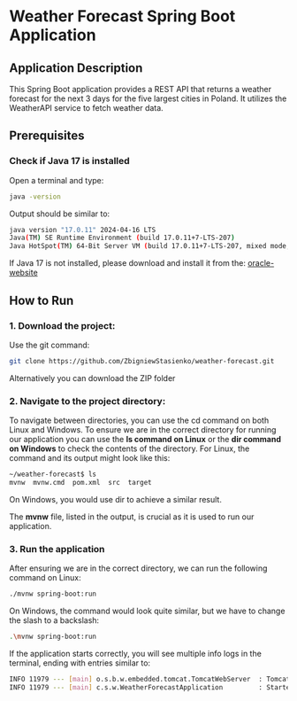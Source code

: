 # Weather Forecast Spring Boot Application

## Application Description

This Spring Boot application provides a REST API that returns a weather forecast for the next 3 days for the five largest cities in Poland. It utilizes the WeatherAPI service to fetch weather data.

## Prerequisites

### Check if Java 17 is installed

Open a terminal and type:
```bash
java -version
```

Output should be similar to:
```bash
java version "17.0.11" 2024-04-16 LTS
Java(TM) SE Runtime Environment (build 17.0.11+7-LTS-207)
Java HotSpot(TM) 64-Bit Server VM (build 17.0.11+7-LTS-207, mixed mode, sharing)
```

If Java 17 is not installed, please download and install it from the: 
[oracle-website](https://www.oracle.com/pl/java/technologies/downloads/#java17)

## How to Run

### 1. Download the project:
Use the git command:
```bash
git clone https://github.com/ZbigniewStasienko/weather-forecast.git
```
Alternatively you can download the ZIP folder

### 2. Navigate to the project directory:

To navigate between directories, you can use the cd command on both Linux and Windows. To ensure we are in the correct directory for running our application
you can use the **ls command on Linux** or the **dir command on Windows** to check the contents of the directory.
For Linux, the command and its output might look like this:

```bash
~/weather-forecast$ ls
mvnw  mvnw.cmd  pom.xml  src  target
```
On Windows, you would use dir to achieve a similar result. 

The **mvnw** file, listed in the output, is crucial as it is used to run our application.

### 3. Run the application

After ensuring we are in the correct directory, we can run the following command on Linux:

```bash
./mvnw spring-boot:run
```

On Windows, the command would look quite similar, but we have to change the slash to a backslash:
```bash
.\mvnw spring-boot:run
```

If the application starts correctly, you will see multiple info logs in the terminal, ending with entries similar to:

```bash
INFO 11979 --- [main] o.s.b.w.embedded.tomcat.TomcatWebServer  : Tomcat started on port 8080 (http) with context path ''
INFO 11979 --- [main] c.s.w.WeatherForecastApplication         : Started WeatherForecastApplication in 1.253 seconds (process running for 1.423)
```

